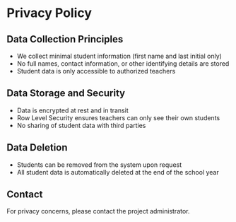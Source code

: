 # Privacy Policy

## Data Collection Principles

- We collect minimal student information (first name and last initial only)
- No full names, contact information, or other identifying details are stored
- Student data is only accessible to authorized teachers

## Data Storage and Security

- Data is encrypted at rest and in transit
- Row Level Security ensures teachers can only see their own students
- No sharing of student data with third parties

## Data Deletion

- Students can be removed from the system upon request
- All student data is automatically deleted at the end of the school year

## Contact

For privacy concerns, please contact the project administrator.
